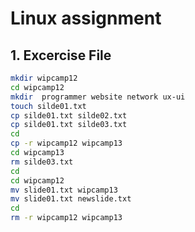 # Linux assignment

## 1. Excercise File

```bash
mkdir wipcamp12
cd wipcamp12
mkdir  programmer website network ux-ui
touch silde01.txt
cp silde01.txt silde02.txt
cp silde01.txt silde03.txt
cd
cp -r wipcamp12 wipcamp13
cd wipcamp13
rm silde03.txt
cd
cd wipcamp12
mv slide01.txt wipcamp13
mv slide01.txt newslide.txt
cd
rm -r wipcamp12 wipcamp13
```